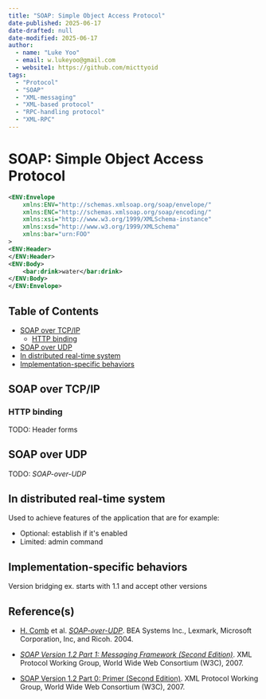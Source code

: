 ```yaml
---
title: "SOAP: Simple Object Access Protocol"
date-published: 2025-06-17
date-drafted: null
date-modified: 2025-06-17
author:
  - name: "Luke Yoo"
  - email: w.lukeyoo@gmail.com
  - website1: https://github.com/micttyoid
tags:
  - "Protocol"
  - "SOAP"
  - "XML-messaging"
  - "XML-based protocol"
  - "RPC-handling protocol"
  - "XML-RPC"
---
```


# SOAP: Simple Object Access Protocol

```xml
<ENV:Envelope
    xmlns:ENV="http://schemas.xmlsoap.org/soap/envelope/"
    xmlns:ENC="http://schemas.xmlsoap.org/soap/encoding/"
    xmlns:xsi="http://www.w3.org/1999/XMLSchema-instance"
    xmlns:xsd="http://www.w3.org/1999/XMLSchema"
    xmlns:bar="urn:FOO"
>
<ENV:Header>
</ENV:Header>
<ENV:Body>
    <bar:drink>water</bar:drink>
</ENV:Body>
</ENV:Envelope>
```

## Table of Contents
- [SOAP over TCP/IP](#soap-over-tcpip)
  - [HTTP binding](#http-binding)
- [SOAP over UDP](#soap-over-udp)
- [In distributed real-time system](#in-distributed-real-time-system)
- [Implementation-specific behaviors](#implementation-specific-behaviors)

## SOAP over TCP/IP

### HTTP binding

TODO: Header forms

## SOAP over UDP

TODO: _SOAP-over-UDP_

## In distributed real-time system

Used to achieve features of the application that are for example:
- Optional: establish if it's enabled
- Limited: admin command

## Implementation-specific behaviors

Version bridging
ex. starts with 1.1 and accept other versions

## Reference(s)

- [H. Comb](https://www.devharryc.com/) et al. [_SOAP-over-UDP_](
https://recruiter-magnet.lukeyoo.fyi/static/docs/soap-over-udp.pdf). 
BEA Systems Inc., Lexmark, Microsoft Corporation, Inc, and Ricoh. 2004.

- [_SOAP Version 1.2 Part 1: Messaging Framework (Second Edition)_](
https://www.w3.org/TR/soap12-part1/). XML Protocol Working Group, 
World Wide Web Consortium (W3C), 2007.

- [SOAP Version 1.2 Part 0: Primer (Second Edition)](
https://www.w3.org/TR/soap12-part0/). XML Protocol Working Group, 
World Wide Web Consortium (W3C), 2007.




